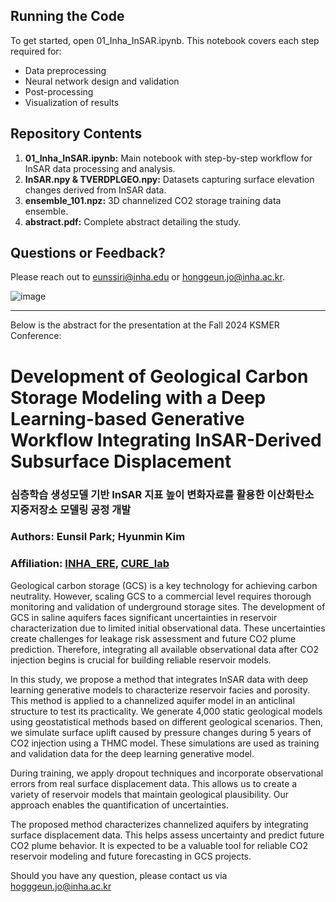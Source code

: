 ## Running the Code
To get started, open 01_Inha_InSAR.ipynb. This notebook covers each step required for:
- Data preprocessing
- Neural network design and validation
- Post-processing
- Visualization of results

## Repository Contents
1. **01_Inha_InSAR.ipynb:** Main notebook with step-by-step workflow for InSAR data processing and analysis.
1. **InSAR.npy & TVERDPLGEO.npy:** Datasets capturing surface elevation changes derived from InSAR data.
1. **ensemble_101.npz:** 3D channelized CO2 storage training data ensemble.
1. **abstract.pdf:** Complete abstract detailing the study.
## Questions or Feedback?
Please reach out to eunssiri@inha.edu or honggeun.jo@inha.ac.kr.

![image](https://github.com/Eunssiri/Inha_InSAR/blob/main/CURE_logo_2.png)

---
Below is the abstract for the presentation at the Fall 2024 KSMER Conference:

# Development of Geological Carbon Storage Modeling with a Deep Learning-based Generative Workflow Integrating InSAR-Derived Subsurface Displacement
### 심층학습 생성모델 기반 InSAR 지표 높이 변화자료를 활용한 이산화탄소 지중저장소 모델링 공정 개발

### Authors: Eunsil Park; Hyunmin Kim
### Affiliation: [INHA_ERE](https://eneres.inha.ac.kr/eneres/index.do), [CURE_lab](https://petroinha.github.io/)

Geological carbon storage (GCS) is a key technology for achieving carbon neutrality.
However, scaling GCS to a commercial level requires thorough monitoring and validation of underground storage sites.
The development of GCS in saline aquifers faces significant uncertainties in reservoir characterization due to limited initial observational data.
These uncertainties create challenges for leakage risk assessment and future CO2 plume prediction.
Therefore, integrating all available observational data after CO2 injection begins is crucial for building reliable reservoir models.

In this study, we propose a method that integrates InSAR data with deep learning generative models to characterize reservoir facies and porosity.
This method is applied to a channelized aquifer model in an anticlinal structure to test its practicality.
We generate 4,000 static geological models using geostatistical methods based on different geological scenarios.
Then, we simulate surface uplift caused by pressure changes during 5 years of CO2 injection using a THMC model.
These simulations are used as training and validation data for the deep learning generative model.

During training, we apply dropout techniques and incorporate observational errors from real surface displacement data.
This allows us to create a variety of reservoir models that maintain geological plausibility.
Our approach enables the quantification of uncertainties.

The proposed method characterizes channelized aquifers by integrating surface displacement data.
This helps assess uncertainty and predict future CO2 plume behavior.
It is expected to be a valuable tool for reliable CO2 reservoir modeling and future forecasting in GCS projects.

Should you have any question, please contact us via hogggeun.jo@inha.ac.kr
